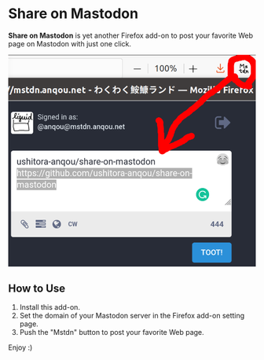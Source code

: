 # Share on Mastodon

**Share on Mastodon** is yet another Firefox add-on to post your favorite Web page on Mastodon with just one click.

![](screenshot.png)

## How to Use

1. Install this add-on.
2. Set the domain of your Mastodon server in the Firefox add-on setting page.
3. Push the "Mstdn" button to post your favorite Web page.

Enjoy :)
